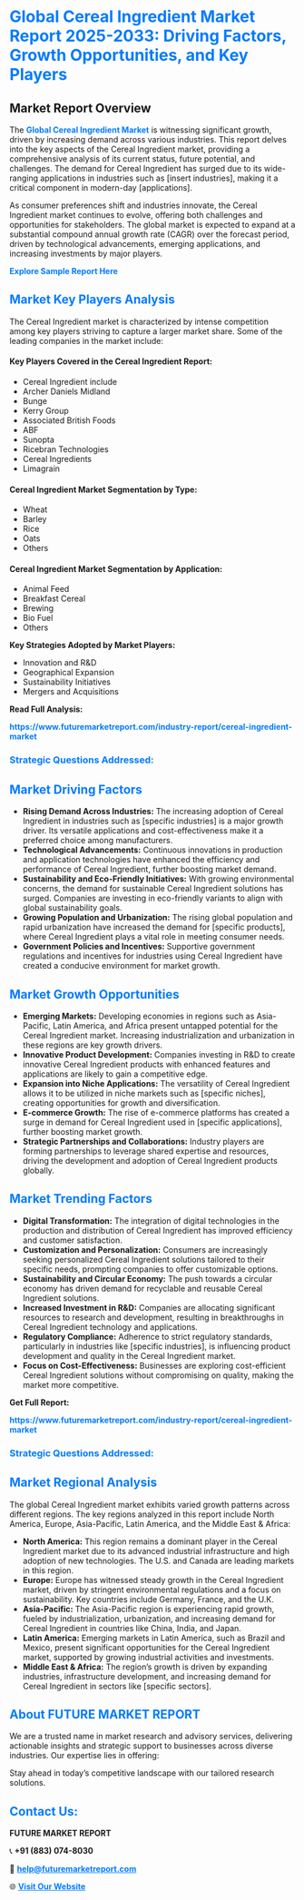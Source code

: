 <h1 style="color: #007BFF;">Global Cereal Ingredient Market Report 2025-2033: Driving Factors, Growth Opportunities, and Key Players</h1>

<section id="overview">
<h2>Market Report Overview</h2>
<p>The <a href="https://www.futuremarketreport.com/industry-report/cereal-ingredient-market" style="color: #007BFF; text-decoration: none;"><strong>Global Cereal Ingredient Market</strong></a> is witnessing significant growth, driven by increasing demand across various industries. This report delves into the key aspects of the Cereal Ingredient market, providing a comprehensive analysis of its current status, future potential, and challenges. The demand for Cereal Ingredient has surged due to its wide-ranging applications in industries such as [insert industries], making it a critical component in modern-day [applications].</p>
<p>As consumer preferences shift and industries innovate, the Cereal Ingredient market continues to evolve, offering both challenges and opportunities for stakeholders. The global market is expected to expand at a substantial compound annual growth rate (CAGR) over the forecast period, driven by technological advancements, emerging applications, and increasing investments by major players.</p>
</section>

<section id="overview">
<p><a href="https://www.futuremarketreport.com/request-sample/reportId=99034" style="color: #007BFF; text-decoration: none;"><strong>Explore Sample Report Here</strong></a></p>
</section>

<section id="key-players">
<h2 style="color: #007BFF;">Market Key Players Analysis</h2>
<p>The Cereal Ingredient market is characterized by intense competition among key players striving to capture a larger market share. Some of the leading companies in the market include:</p>
<h4>Key Players Covered in the Cereal Ingredient Report:</h4>
<ul><li>Cereal Ingredient include</li><li>Archer Daniels Midland</li><li>Bunge</li><li>Kerry Group</li><li>Associated British Foods</li><li>ABF</li><li>Sunopta</li><li>Ricebran Technologies</li><li>Cereal Ingredients</li><li>Limagrain</li></ul>
<h4>Cereal Ingredient Market Segmentation by Type:</h4>
<ul><li>Wheat</li><li>Barley</li><li>Rice</li><li>Oats</li><li>Others</li></ul>

<h4>Cereal Ingredient Market Segmentation by Application:</h4>
<ul><li>Animal Feed</li><li>Breakfast Cereal</li><li>Brewing</li><li>Bio Fuel</li><li>Others</li></ul>
<p><strong>Key Strategies Adopted by Market Players:</strong></p>
<ul>
<li>Innovation and R&D</li>
<li>Geographical Expansion</li>
<li>Sustainability Initiatives</li>
<li>Mergers and Acquisitions</li>
</ul>
</section>

<section>
<p><strong>Read Full Analysis: </strong></p><a href="https://www.futuremarketreport.com/industry-report/cereal-ingredient-market" style="color: #007BFF; text-decoration: none;"><strong>https://www.futuremarketreport.com/industry-report/cereal-ingredient-market</strong></a>
<h3 style="color: #007BFF;">Strategic Questions Addressed:</h3>
</section>

<section id="driving-factors">
<h2 style="color: #007BFF;">Market Driving Factors</h2>
<ul>
<li><strong>Rising Demand Across Industries:</strong> The increasing adoption of Cereal Ingredient in industries such as [specific industries] is a major growth driver. Its versatile applications and cost-effectiveness make it a preferred choice among manufacturers.</li>
<li><strong>Technological Advancements:</strong> Continuous innovations in production and application technologies have enhanced the efficiency and performance of Cereal Ingredient, further boosting market demand.</li>
<li><strong>Sustainability and Eco-Friendly Initiatives:</strong> With growing environmental concerns, the demand for sustainable Cereal Ingredient solutions has surged. Companies are investing in eco-friendly variants to align with global sustainability goals.</li>
<li><strong>Growing Population and Urbanization:</strong> The rising global population and rapid urbanization have increased the demand for [specific products], where Cereal Ingredient plays a vital role in meeting consumer needs.</li>
<li><strong>Government Policies and Incentives:</strong> Supportive government regulations and incentives for industries using Cereal Ingredient have created a conducive environment for market growth.</li>
</ul>
</section>

<section id="growth-opportunities">
<h2 style="color: #007BFF;">Market Growth Opportunities</h2>
<ul>
<li><strong>Emerging Markets:</strong> Developing economies in regions such as Asia-Pacific, Latin America, and Africa present untapped potential for the Cereal Ingredient market. Increasing industrialization and urbanization in these regions are key growth drivers.</li>
<li><strong>Innovative Product Development:</strong> Companies investing in R&D to create innovative Cereal Ingredient products with enhanced features and applications are likely to gain a competitive edge.</li>
<li><strong>Expansion into Niche Applications:</strong> The versatility of Cereal Ingredient allows it to be utilized in niche markets such as [specific niches], creating opportunities for growth and diversification.</li>
<li><strong>E-commerce Growth:</strong> The rise of e-commerce platforms has created a surge in demand for Cereal Ingredient used in [specific applications], further boosting market growth.</li>
<li><strong>Strategic Partnerships and Collaborations:</strong> Industry players are forming partnerships to leverage shared expertise and resources, driving the development and adoption of Cereal Ingredient products globally.</li>
</ul>
</section>

<section id="trending-factors">
<h2 style="color: #007BFF;">Market Trending Factors</h2>
<ul>
<li><strong>Digital Transformation:</strong> The integration of digital technologies in the production and distribution of Cereal Ingredient has improved efficiency and customer satisfaction.</li>
<li><strong>Customization and Personalization:</strong> Consumers are increasingly seeking personalized Cereal Ingredient solutions tailored to their specific needs, prompting companies to offer customizable options.</li>
<li><strong>Sustainability and Circular Economy:</strong> The push towards a circular economy has driven demand for recyclable and reusable Cereal Ingredient solutions.</li>
<li><strong>Increased Investment in R&D:</strong> Companies are allocating significant resources to research and development, resulting in breakthroughs in Cereal Ingredient technology and applications.</li>
<li><strong>Regulatory Compliance:</strong> Adherence to strict regulatory standards, particularly in industries like [specific industries], is influencing product development and quality in the Cereal Ingredient market.</li>
<li><strong>Focus on Cost-Effectiveness:</strong> Businesses are exploring cost-efficient Cereal Ingredient solutions without compromising on quality, making the market more competitive.</li>
</ul>
</section>

<section>
<p><strong>Get Full Report: </strong></p><a href="https://www.futuremarketreport.com/industry-report/cereal-ingredient-market" style="color: #007BFF; text-decoration: none;"><strong>https://www.futuremarketreport.com/industry-report/cereal-ingredient-market</strong></a>
<h3 style="color: #007BFF;">Strategic Questions Addressed:</h3>
</section>


<section id="regional-analysis">
<h2 style="color: #007BFF;">Market Regional Analysis</h2>
<p>The global Cereal Ingredient market exhibits varied growth patterns across different regions. The key regions analyzed in this report include North America, Europe, Asia-Pacific, Latin America, and the Middle East & Africa:</p>
<ul>
<li><strong>North America:</strong> This region remains a dominant player in the Cereal Ingredient market due to its advanced industrial infrastructure and high adoption of new technologies. The U.S. and Canada are leading markets in this region.</li>
<li><strong>Europe:</strong> Europe has witnessed steady growth in the Cereal Ingredient market, driven by stringent environmental regulations and a focus on sustainability. Key countries include Germany, France, and the U.K.</li>
<li><strong>Asia-Pacific:</strong> The Asia-Pacific region is experiencing rapid growth, fueled by industrialization, urbanization, and increasing demand for Cereal Ingredient in countries like China, India, and Japan.</li>
<li><strong>Latin America:</strong> Emerging markets in Latin America, such as Brazil and Mexico, present significant opportunities for the Cereal Ingredient market, supported by growing industrial activities and investments.</li>
<li><strong>Middle East & Africa:</strong> The region’s growth is driven by expanding industries, infrastructure development, and increasing demand for Cereal Ingredient in sectors like [specific sectors].</li>
</ul>
</section>

<footer>
<h2 style="color: #007BFF;">About FUTURE MARKET REPORT</h2>
<p>We are a trusted name in market research and advisory services, delivering actionable insights and strategic support to businesses across diverse industries. Our expertise lies in offering:</p>

<p>Stay ahead in today’s competitive landscape with our tailored research solutions.</p>

<h2 style="color: #007BFF;">Contact Us:</h2>
<p><strong>FUTURE MARKET REPORT</strong></p>
<p>📞 <strong>+91 (883) 074-8030</strong></p>
<p>📧 <strong><a href="mailto:help@futuremarketreport.com" style="color: #007BFF;">help@futuremarketreport.com</a></strong></p>
<p>🌐 <strong><a href="https://www.futuremarketreport.com/" style="color: #007BFF;">Visit Our Website</a></strong></p>
</footer>